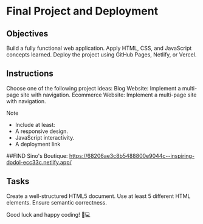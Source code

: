 # Final Project and Deployment

## Objectives
Build a fully functional web application.
Apply HTML, CSS, and JavaScript concepts learned.
Deploy the project using GitHub Pages, Netlify, or Vercel.

## Instructions
Choose one of the following project ideas:
Blog Website: Implement a multi-page site with navigation.
Ecommerce Website: Implement a multi-page site with navigation.

>[!NOTE]
> - Include at least:
> - A responsive design.
> - JavaScript interactivity.
> - A deployment link

##FIND Sino's Boutique: https://68206ae3c8b5488800e9044c--inspiring-dodol-ecc33c.netlify.app/

## Tasks

Create a well-structured HTML5 document.
Use at least 5 different HTML elements.
Ensure semantic correctness.

Good luck and happy coding! 🚀💻
